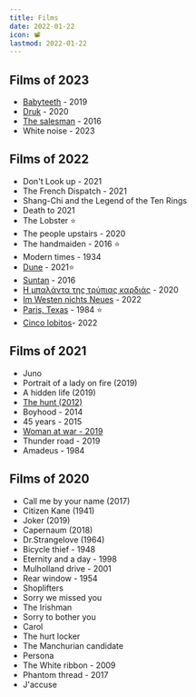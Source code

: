```yaml
---
title: Films
date: 2022-01-22
icon: 📽
lastmod: 2022-01-22
---
```


## Films of 2023
- [Babyteeth](https://www.imdb.com/title/tt8399664/) - 2019
- [Druk](https://www.imdb.com/title/tt10288566) - 2020
- [The salesman](https://www.imdb.com/title/tt5186714) - 2016
- White noise - 2023


## Films of 2022
- Don't Look up - 2021 
- The French Dispatch - 2021 
- Shang-Chi and the Legend of the Ten Rings 
- Death to 2021
- The Lobster ⭐
- The people upstairs - 2020
- The handmaiden - 2016 ⭐
- Modern times - 1934
- [Dune](https://www.imdb.com/title/tt1160419) - 2021⭐
- [Suntan](https://www.imdb.com/title/tt3954660/) - 2016
- [Η μπαλάντα της τρύπιας καρδιάς](https://www.imdb.com/title/tt11851430/) - 2020
- [Im Westen nichts Neues](https://www.imdb.com/title/tt1016150/) - 2022
- [Paris, Texas](https://www.imdb.com/title/tt0087884/) - 1984  ⭐
- [Cinco lobitos](https://www.imdb.com/title/tt14755038)- 2022

## Films of 2021
- Juno
- Portrait of a lady on fire (2019)
- A hidden life (2019)
- [The hunt (2012)](https://www.imdb.com/title/tt2106476)
- Boyhood - 2014
- 45 years - 2015
- [Woman at war - 2019](https://www.imdb.com/title/tt7279188)
- Thunder road - 2019
- Amadeus - 1984

## Films of 2020
- Call me by your name (2017)
- Citizen Kane (1941)
- Joker (2019)
- Capernaum (2018)
- Dr.Strangelove (1964)
- Bicycle thief - 1948
- Eternity and a day - 1998
- Mulholland drive - 2001
- Rear window - 1954
- Shoplifters 
- Sorry we missed you
- The Irishman
- Sorry to bother you
- Carol
- The hurt locker
- The Manchurian candidate
- Persona
- The White ribbon - 2009
- Phantom thread - 2017
- J'accuse

